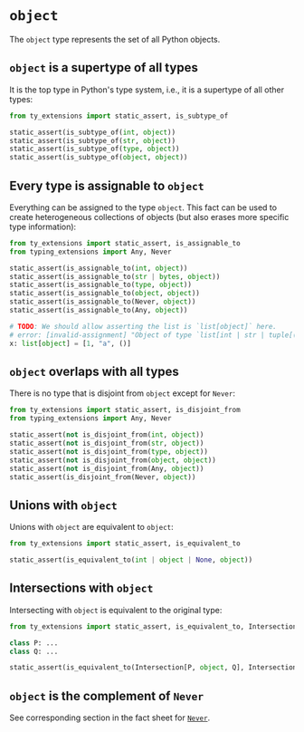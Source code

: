 # `object`

The `object` type represents the set of all Python objects.

## `object` is a supertype of all types

It is the top type in Python's type system, i.e., it is a supertype of all other types:

```py
from ty_extensions import static_assert, is_subtype_of

static_assert(is_subtype_of(int, object))
static_assert(is_subtype_of(str, object))
static_assert(is_subtype_of(type, object))
static_assert(is_subtype_of(object, object))
```

## Every type is assignable to `object`

Everything can be assigned to the type `object`. This fact can be used to create heterogeneous
collections of objects (but also erases more specific type information):

```py
from ty_extensions import static_assert, is_assignable_to
from typing_extensions import Any, Never

static_assert(is_assignable_to(int, object))
static_assert(is_assignable_to(str | bytes, object))
static_assert(is_assignable_to(type, object))
static_assert(is_assignable_to(object, object))
static_assert(is_assignable_to(Never, object))
static_assert(is_assignable_to(Any, object))

# TODO: We should allow asserting the list is `list[object]` here.
# error: [invalid-assignment] "Object of type `list[int | str | tuple[()]]` is not assignable to `list[object]`"
x: list[object] = [1, "a", ()]
```

## `object` overlaps with all types

There is no type that is disjoint from `object` except for `Never`:

```py
from ty_extensions import static_assert, is_disjoint_from
from typing_extensions import Any, Never

static_assert(not is_disjoint_from(int, object))
static_assert(not is_disjoint_from(str, object))
static_assert(not is_disjoint_from(type, object))
static_assert(not is_disjoint_from(object, object))
static_assert(not is_disjoint_from(Any, object))
static_assert(is_disjoint_from(Never, object))
```

## Unions with `object`

Unions with `object` are equivalent to `object`:

```py
from ty_extensions import static_assert, is_equivalent_to

static_assert(is_equivalent_to(int | object | None, object))
```

## Intersections with `object`

Intersecting with `object` is equivalent to the original type:

```py
from ty_extensions import static_assert, is_equivalent_to, Intersection

class P: ...
class Q: ...

static_assert(is_equivalent_to(Intersection[P, object, Q], Intersection[P, Q]))
```

## `object` is the complement of `Never`

See corresponding section in the fact sheet for [`Never`](never.md).
